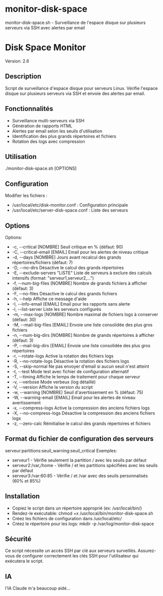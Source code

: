 # monitor-disk-space
monitor-disk-space.sh - Surveillance de l'espace disque sur plusieurs serveurs via SSH avec alertes par email
# Disk Space Monitor

Version: 2.6

## Description
Script de surveillance d'espace disque pour serveurs Linux. Vérifie l'espace disque sur plusieurs serveurs via SSH et envoie des alertes par email.

## Fonctionnalités
- Surveillance multi-serveurs via SSH
- Génération de rapports HTML
- Alertes par email selon les seuils d'utilisation
- Identification des plus grands répertoires et fichiers
- Rotation des logs avec compression

## Utilisation

./monitor-disk-space.sh [OPTIONS]

## Configuration
Modifier les fichiers :

- /usr/local/etc/disk-monitor.conf : Configuration principale
- /usr/local/etc/server-disk-space.conf : Liste des serveurs

## Options
Options:
-  -c, --critical [NOMBRE]       Seuil critique en % (défaut: 90)
-  -C, --critical-email [EMAIL]  Email pour les alertes de niveau critique
-  -d, --days [NOMBRE]           Jours avant recalcul des grands répertoires/fichiers (défaut: 7)
-  -D, --no-dirs                 Désactive le calcul des grands répertoires
-  -E, --exclude-servers "LISTE" Liste de serveurs à exclure des calculs intensifs (format: "serveur1,serveur2,...")
-  -f, --num-big-files [NOMBRE]  Nombre de grands fichiers à afficher (défaut: 3)
-  -F, --no-files                Désactive le calcul des grands fichiers
-  -h, --help                    Affiche ce message d'aide
-  -I, --info-email [EMAIL]      Email pour les rapports sans alerte
-  -l, --list-server             Liste les serveurs configurés
-  -m, --max-logs [NOMBRE]       Nombre maximal de fichiers logs à conserver (défaut: 30)
-  -M, --mail-big-files [EMAIL]  Envoie une liste consolidée des plus gros fichiers
-  -n, --num-big-dirs [NOMBRE]   Nombre de grands répertoires à afficher (défaut: 3)
-  -P, --mail-big-dirs [EMAIL]   Envoie une liste consolidée des plus gros répertoires
-  -r, --rotate-logs             Active la rotation des fichiers logs
-  -R, --no-rotate-logs          Désactive la rotation des fichiers logs
-  -S, --skip-normal             Ne pas envoyer d'email si aucun seuil n'est atteint
-  -t, --test                    Mode test avec fichier de configuration alternatif
-  -T, --timing                  Affiche le temps de traitement pour chaque serveur
-  -v, --verbose                 Mode verbeux (log détaillé)
-  -V, --version                 Affiche la version du script
-  -w, --warning [NOMBRE]        Seuil d'avertissement en % (défaut: 75)
-  -W, --warning-email [EMAIL]   Email pour les alertes de niveau avertissement
-  -x, --compress-logs           Active la compression des anciens fichiers logs
-  -X, --no-compress-logs        Désactive la compression des anciens fichiers logs
-  -z, --zero-calc               Réinitialise le calcul des grands répertoires et fichiers

## Format du fichier de configuration des serveurs
serveur:partitions:seuil_warning:seuil_critical
Exemples:

- serveur1 - Vérifie seulement la partition / avec les seuils par défaut
- serveur2:/var,/home - Vérifie / et les partitions spécifiées avec les seuils par défaut
- serveur3:/var:60:85 - Vérifie / et /var avec des seuils personnalisés (60% et 85%)

## Installation
- Copiez le script dans un répertoire approprié (ex: /usr/local/bin/)
- Rendez-le exécutable: chmod +x /usr/local/bin/monitor-disk-space.sh
- Créez les fichiers de configuration dans /usr/local/etc/
- Créez le répertoire pour les logs: mkdir -p /var/log/monitor-disk-space

## Sécurité
Ce script nécessite un accès SSH par clé aux serveurs surveillés. Assurez-vous de configurer correctement les clés SSH pour l'utilisateur qui exécutera le script.

## IA
l'IA Claude m'a beaucoup aidé...
